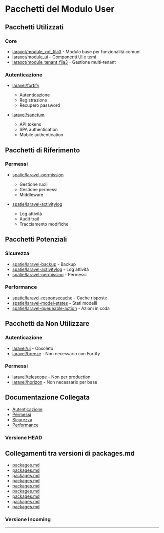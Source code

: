 # Pacchetti del Modulo User

## Pacchetti Utilizzati

### Core
- [laraxot/module_xot_fila3](../Xot/docs/packages.md) - Modulo base per funzionalità comuni
- [laraxot/module_ui](../UI/docs/packages.md) - Componenti UI e temi
- [laraxot/module_tenant_fila3](../Tenant/docs/packages.md) - Gestione multi-tenant

### Autenticazione
- [laravel/fortify](https://github.com/laravel/fortify)
  - Autenticazione
  - Registrazione
  - Recupero password

- [laravel/sanctum](https://github.com/laravel/sanctum)
  - API tokens
  - SPA authentication
  - Mobile authentication

## Pacchetti di Riferimento

### Permessi
- [spatie/laravel-permission](https://github.com/spatie/laravel-permission)
  - Gestione ruoli
  - Gestione permessi
  - Middleware

- [spatie/laravel-activitylog](https://github.com/spatie/laravel-activitylog)
  - Log attività
  - Audit trail
  - Tracciamento modifiche

## Pacchetti Potenziali

### Sicurezza
- [spatie/laravel-backup](https://github.com/spatie/laravel-backup) - Backup
- [spatie/laravel-activitylog](https://github.com/spatie/laravel-activitylog) - Log attività
- [spatie/laravel-permission](https://github.com/spatie/laravel-permission) - Permessi

### Performance
- [spatie/laravel-responsecache](https://github.com/spatie/laravel-responsecache) - Cache risposte
- [spatie/laravel-model-states](https://github.com/spatie/laravel-model-states) - Stati modelli
- [spatie/laravel-queueable-action](https://github.com/spatie/laravel-queueable-action) - Azioni in coda

## Pacchetti da Non Utilizzare

### Autenticazione
- [laravel/ui](https://github.com/laravel/ui) - Obsoleto
- [laravel/breeze](https://github.com/laravel/breeze) - Non necessario con Fortify

### Permessi
- [laravel/telescope](https://github.com/laravel/telescope) - Non per production
- [laravel/horizon](https://github.com/laravel/horizon) - Non necessario per base

## Documentazione Collegata

- [Autenticazione](packages/authentication.md)
- [Permessi](packages/permissions.md)
- [Sicurezza](packages/security.md)
- [Performance](packages/performance.md) 
### Versione HEAD


## Collegamenti tra versioni di packages.md
* [packages.md](../../../Gdpr/docs/packages.md)
* [packages.md](../../../Notify/docs/packages.md)
* [packages.md](../../../Xot/docs/packages.md)
* [packages.md](../../../User/docs/packages.md)
* [packages.md](../../../UI/docs/packages.md)
* [packages.md](../../../Lang/docs/packages.md)
* [packages.md](../../../Job/docs/packages.md)
* [packages.md](../../../Media/docs/packages.md)
* [packages.md](../../../Tenant/docs/packages.md)


### Versione Incoming


---

